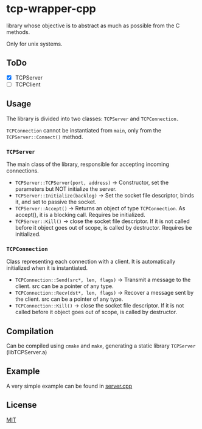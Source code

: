 # tcp-wrapper-cpp
library whose objective is to abstract as much as possible from the C methods.

Only for unix systems.

## ToDo
- [x] TCPServer
- [ ] TCPClient

## Usage
The library is divided into two classes: `TCPServer` and `TCPConnection.`

`TCPConnection` cannot be instantiated from `main`, only from the `TCPServer::Connect()` method.

### `TCPServer`
The main class of the library, responsible for accepting incoming connections.
- `TCPServer::TCPServer(port, address)` -> Constructor, set the parameters but NOT initialize the server.
- `TCPServer::Initialize(backlog)` -> Set the socket file descriptor, binds it, and set to passive the socket.
- `TCPServer::Accept()` -> Returns an object of type `TCPConnection`. As accept(), it is a blocking call. Requires be initialized.
- `TCPServer::Kill()` -> close the socket file descriptor. If it is not called before it object goes out of scope, is called by destructor. Requires be initialized.

### `TCPConnection`
Class representing each connection with a client. It is automatically initialized when it is instantiated.
- `TCPConnection::Send(src*, len, flags)` -> Transmit a message to the client. src can be a pointer of any type.
- `TCPConnection::Recv(dst*, len, flags)` -> Recover a message sent by the client. src can be a pointer of any type.
- `TCPConnection::Kill()` -> close the socket file descriptor. If it is not called before it object goes out of scope, is called by destructor.

## Compilation
Can be compiled using `cmake` and `make`, generating a static library `TCPServer` (libTCPServer.a)

## Example
A very simple example can be found in [server.cpp](example/server.cpp)

## License
[MIT](LICENSE)

